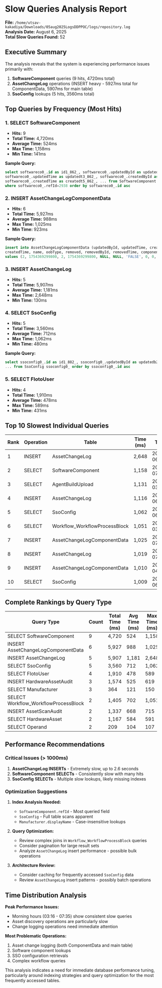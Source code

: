 # Slow Queries Analysis Report
**File:** `/home/utsav-kakadiya/Downloads/05aug2025LogsDDPPOC/logs/repository.log`  
**Analysis Date:** August 6, 2025  
**Total Slow Queries Found:** 52

## Executive Summary

The analysis reveals that the system is experiencing performance issues primarily with:
1. **SoftwareComponent** queries (9 hits, 4720ms total)
2. **AssetChangeLog** operations (INSERT heavy - 5927ms total for ComponentData, 5907ms for main table)
3. **SsoConfig** lookups (5 hits, 3560ms total)

## Top Queries by Frequency (Most Hits)

### 1. SELECT SoftwareComponent
- **Hits:** 9
- **Total Time:** 4,720ms
- **Average Time:** 524ms
- **Max Time:** 1,158ms
- **Min Time:** 141ms

**Sample Query:**
```sql
select softwareco0_.id as id1_862_, softwareco0_.updatedById as updatedb2_862_, 
softwareco0_.updatedTime as updatedt3_862_, softwareco0_.createdById as createdb4_862_, 
softwareco0_.createdTime as createdt5_862_, ... from SoftwareComponent softwareco0_ 
where softwareco0_.refId=2938 order by softwareco0_.id asc
```

### 2. INSERT AssetChangeLogComponentData
- **Hits:** 6
- **Total Time:** 5,927ms
- **Average Time:** 988ms
- **Max Time:** 1,025ms
- **Min Time:** 923ms

**Sample Query:**
```sql
insert into AssetChangeLogComponentData (updatedById, updatedTime, createdById, 
createdTime, name, oobType, removed, removedById, removedTime, componentJson) 
values (2, 1754369299800, 2, 1754369299800, NULL, NULL, 'FALSE', 0, 0, '{...}')
```

### 3. INSERT AssetChangeLog
- **Hits:** 5
- **Total Time:** 5,907ms
- **Average Time:** 1,181ms
- **Max Time:** 2,648ms
- **Min Time:** 130ms

### 4. SELECT SsoConfig
- **Hits:** 5
- **Total Time:** 3,560ms
- **Average Time:** 712ms
- **Max Time:** 1,062ms
- **Min Time:** 480ms

**Sample Query:**
```sql
select ssoconfig0_.id as id1_882_, ssoconfig0_.updatedById as updatedb2_882_, 
... from SsoConfig ssoconfig0_ order by ssoconfig0_.id asc
```

### 5. SELECT FlotoUser
- **Hits:** 4
- **Total Time:** 1,910ms
- **Average Time:** 478ms
- **Max Time:** 589ms
- **Min Time:** 431ms

## Top 10 Slowest Individual Queries

| Rank | Operation | Table | Time (ms) | Timestamp |
|------|-----------|-------|-----------|-----------|
| 1 | INSERT | AssetChangeLog | 2,648 | 2025-08-05 06:47:33.670 |
| 2 | SELECT | SoftwareComponent | 1,158 | 2025-08-05 07:35:13.305 |
| 3 | SELECT | AgentBuildUpload | 1,131 | 2025-08-05 03:16:09.269 |
| 4 | INSERT | AssetChangeLog | 1,116 | 2025-08-05 06:47:55.864 |
| 5 | SELECT | SsoConfig | 1,062 | 2025-08-05 06:56:17.461 |
| 6 | SELECT | Workflow_WorkflowProcessBlock | 1,051 | 2025-08-05 03:50:20.457 |
| 7 | INSERT | AssetChangeLogComponentData | 1,025 | 2025-08-05 07:20:35.308 |
| 8 | INSERT | AssetChangeLog | 1,019 | 2025-08-05 07:20:35.310 |
| 9 | INSERT | AssetChangeLogComponentData | 1,010 | 2025-08-05 04:48:47.011 |
| 10 | SELECT | SsoConfig | 1,009 | 2025-08-05 06:56:17.403 |

## Complete Rankings by Query Type

| Query Type | Count | Total Time (ms) | Avg Time (ms) | Max Time (ms) | Min Time (ms) |
|------------|-------|-----------------|---------------|---------------|---------------|
| SELECT SoftwareComponent | 9 | 4,720 | 524 | 1,158 | 141 |
| INSERT AssetChangeLogComponentData | 6 | 5,927 | 988 | 1,025 | 923 |
| INSERT AssetChangeLog | 5 | 5,907 | 1,181 | 2,648 | 130 |
| SELECT SsoConfig | 5 | 3,560 | 712 | 1,062 | 480 |
| SELECT FlotoUser | 4 | 1,910 | 478 | 589 | 431 |
| INSERT HardwareAssetAudit | 3 | 1,574 | 525 | 619 | 452 |
| SELECT Manufacturer | 3 | 364 | 121 | 150 | 101 |
| SELECT Workflow_WorkflowProcessBlock | 2 | 1,405 | 702 | 1,051 | 354 |
| INSERT AssetScanAudit | 2 | 1,337 | 668 | 715 | 622 |
| SELECT HardwareAsset | 2 | 1,167 | 584 | 591 | 576 |
| SELECT Operand | 2 | 209 | 104 | 107 | 102 |

## Performance Recommendations

### Critical Issues (> 1000ms)
1. **AssetChangeLog INSERTs** - Extremely slow, up to 2.6 seconds
2. **SoftwareComponent SELECTs** - Consistently slow with many hits
3. **SsoConfig SELECTs** - Multiple slow lookups, likely missing indexes

### Optimization Suggestions

1. **Index Analysis Needed:**
   - `SoftwareComponent.refId` - Most queried field
   - `SsoConfig` - Full table scans apparent
   - `Manufacturer.displayName` - Case-insensitive lookups

2. **Query Optimization:**
   - Review complex joins in `Workflow_WorkflowProcessBlock` queries
   - Consider pagination for large result sets
   - Analyze `AssetChangeLog` insert performance - possible bulk operations

3. **Architecture Review:**
   - Consider caching for frequently accessed `SsoConfig` data
   - Review `AssetChangeLog` insert patterns - possibly batch operations

## Time Distribution Analysis

**Peak Performance Issues:**
- Morning hours (03:16 - 07:35) show consistent slow queries
- Asset discovery operations are particularly slow
- Change logging operations need immediate attention

**Most Problematic Operations:**
1. Asset change logging (both ComponentData and main table)
2. Software component lookups
3. SSO configuration retrievals
4. Complex workflow queries

This analysis indicates a need for immediate database performance tuning, particularly around indexing strategies and query optimization for the most frequently accessed tables.
